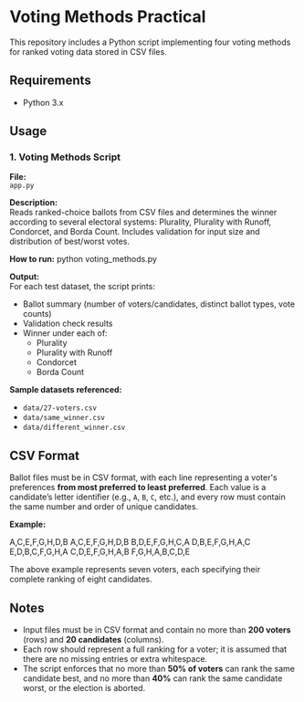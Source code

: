 # Voting Methods Practical

This repository includes a Python script implementing four voting methods for ranked voting data stored in CSV files.

## Requirements

- Python 3.x  

## Usage

### 1. Voting Methods Script

**File:**  
`app.py`

**Description:**  
Reads ranked-choice ballots from CSV files and determines the winner according to several electoral systems: Plurality, Plurality with Runoff, Condorcet, and Borda Count. Includes validation for input size and distribution of best/worst votes.

**How to run:**  python voting_methods.py

**Output:**  
For each test dataset, the script prints:
- Ballot summary (number of voters/candidates, distinct ballot types, vote counts)
- Validation check results
- Winner under each of:
  - Plurality  
  - Plurality with Runoff  
  - Condorcet  
  - Borda Count

**Sample datasets referenced:**  
- `data/27-voters.csv`  
- `data/same_winner.csv`  
- `data/different_winner.csv`

## CSV Format

Ballot files must be in CSV format, with each line representing a voter's preferences **from most preferred to least preferred**. Each value is a candidate’s letter identifier (e.g., `A`, `B`, `C`, etc.), and every row must contain the same number and order of unique candidates.

**Example:**

A,C,E,F,G,H,D,B
A,C,E,F,G,H,D,B
B,D,E,F,G,H,C,A
D,B,E,F,G,H,A,C
E,D,B,C,F,G,H,A
C,D,E,F,G,H,A,B
F,G,H,A,B,C,D,E

The above example represents seven voters, each specifying their complete ranking of eight candidates.

## Notes

- Input files must be in CSV format and contain no more than **200 voters** (rows) and **20 candidates** (columns).
- Each row should represent a full ranking for a voter; it is assumed that there are no missing entries or extra whitespace.
- The script enforces that no more than **50% of voters** can rank the same candidate best, and no more than **40%** can rank the same candidate worst, or the election is aborted.

